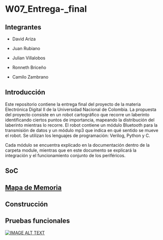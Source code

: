 # W07_Entrega-_final

## Integrantes 

- David Ariza

- Juan Rubiano

- Julian Villalobos

- Ronneth Briceño

- Camilo Zambrano

## Introducción

Este repositorio contiene la entrega final del proyecto de la materia Electrónica Digital II de la Universidad Nacional de Colombia. La propuesta del proyecto consiste en un robot cartográfico que recorre un laberinto identificando ciertos puntos de importancia, mapeando la distribución del laberinto mientras lo recorre. El robot contiene un módulo Bluetooth para la transmisión de datos y un módulo mp3 que indica en qué sentido se mueve el robot. Se utilizan los lenguajes de programación: Verilog, Python y C. 

Cada módulo se encuentra explicado en la documentación dentro de la carpeta module, mientras que en este documento se explicará la integración y el funcionamiento conjunto de los periféricos.

## SoC

## [ Mapa de Memoria ](https://github.com/unal-edigital2/w07_entrega-_final-grupo11/tree/main/module)

## Construcción


## Pruebas funcionales

[![IMAGE ALT TEXT](http://img.youtube.com/vi/XLlC-236xpk/0.jpg)](http://www.youtube.com/watch?v=XLlC-236xpk "Video Title")

